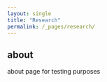 ```yaml
---
layout: single
title: "Research"
permalink: /_pages/research/
---
```


## about
about page for testing purposes
